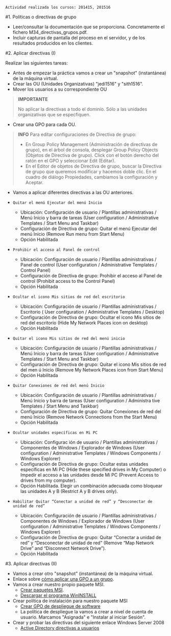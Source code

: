 
```
Actividad realizada los cursos: 201415, 201516
``` 

#1. Políticas o directivas de grupo

* Leer/consultar la documentación que se proporciona. Concretamente el fichero M34_directivas_grupos.pdf.
* Incluir capturas de pantalla del proceso en el servidor, y de los resultados producidos en los clientes.

#2. Aplicar directivas (I)

Realizar las siguientes tareas:

* Antes de empezar la práctica vamos a crear un "snapshot" (instantánea) de la máquina virtual.
* Crear las OU (Unidades Organizativas) "jedi1516" y "sith1516".
* Mover los usuarios a su correspondiente OU

> **IMPORTANTE**
>
> No aplicar la directivas a todo el dominio. Sólo a las unidades organizativas que se especfiquen.

* Crear una GPO para cada OU.

> **INFO**
> Para editar configuraciones de Directiva de grupo:
> * En Group Policy Management (Administración de directivas de grupo), en el árbol de consola, desplegar Group Policy Objects (Objetos de Directiva de grupo). Click con el botón derecho del ratón en el GPO y seleccionar Edit (Editar).
> * En el Editor de objetos de Directiva de grupo, buscar la Directiva de grupo que queremos modificar y hacemos doble clic. En el cuadro de diálogo Propiedades, cambiamos la configuración y Aceptar.

* Vamos a aplicar diferentes directivas a las OU anteriores.

* `Quitar el menú Ejecutar del menú Inicio`
    * Ubicación: Configuración de usuario / Plantillas administrativas / Menú Inicio y barra de tareas (User configuration / Administrative Templates / Start Menu and Taskbar)
    * Configuración de Directiva de grupo: Quitar el menú Ejecutar del menú Inicio (Remove Run menu from Start Menu)
    * Opción Habilitada
* `Prohibir el acceso al Panel de control`
    * Ubicación: Configuración de usuario / Plantillas administrativas / Panel de control (User configuration / Administrative Templates / Control Panel)
    * Configuración de Directiva de grupo: Prohibir el acceso al Panel de control (Prohibit access to the Control Panel)
    * Opción Habilitada
* `Ocultar el icono Mis sitios de red del escritorio`
    * Ubicación: Configuración de usuario / Plantillas administrativas / Escritorio ( User configuration / Administrative Templates / Desktop)
    * Configuración de Directiva de grupo: Ocultar el icono Mis sitios de red del escritorio (Hide My Network Places icon on desktop)
    * Opción Habilitada
* `Quitar el icono Mis sitios de red del menú inicio`
    * Ubicación: Configuración de usuario / Plantillas administrativas / Menú Inicio y barra de tareas (User configuration / Administrative Templates / Start Menu and Taskbar)
    * Configuración de Directiva de grupo: Quitar el icono Mis sitios de red del men ú Inicio (Remove My Network Places icon from Start Menu)
    * Opción Habilitada
* `Quitar Conexiones de red del menú Inicio`
    * Ubicación: Configuración de usuario / Plantillas administrativas / Menú Inicio y barra de tareas (User configuration / Administra tive Templates / Start Menu and Taskbar)
    * Configuración de Directiva de grupo: Quitar Conexiones de red del menú Inicio (Remove Network Connections from the Start Menu)
    * Opción Habilitada
* `Ocultar unidades específicas en Mi PC`
    * Ubicación: Configurac ión de usuario / Plantillas administrativas / Componentes de Windows / Explorador de Windows (User configuration / Administrative Templates / Windows Components / Windows Explorer)
    * Configuración de Directiva de grupo: Ocultar estas unidades específicas en Mi PC (Hide these specified drives in My Computer) o Impedir el acceso a las unidades desde Mi PC (Prevent Access to drives from my computer).
    * Opción Habilitada. Elegir un combinación adecuada como bloquear las unidades A y B (Restrict A y B drives only).
* `Habilitar Quitar “Conectar a unidad de red” y “Desconectar de unidad de red”`
    * Ubicación: Configuración de usuario / Plantillas administrativas / Componentes de Windows / Explorador de Windows (User configuration / Administrative Templates / Windows Components / Windows Explorer)
    * Configuración de Directiva de grupo: Quitar “Conectar a unidad de red” y “Desconectar de unidad de red” (Remove “Map Network Drive” and “Disconnect Network Drive”).
    * Opción Habilitada

#3. Aplicar directivas (II)

* Vamos a crear otro "snapshot" (instantánea) de la máquina virtual.
* Enlace sobre [cómo aplicar una GPO a un grupo](http://www.aprendeinformaticaconmigo.com/windows-server-2008-filtrar-una-gpo-para-aplicarla-a-grupos/).
* Vamos a crear nuestro propio paquete MSI.
    * [Crear paquetes MSI](http://www.ite.educacion.es/formacion/materiales/85/cd/windows/11Directivas/crear_paquetes_msi.html).
    * [Descargar el programa WinINSTALL](http://www.downloadsource.es/3414/WinINSTALL-LE/)
* Crear política de instalación para nuestro paquete MSI 
    * [Crear GPO de despliegue de software](http://www.aprendeinformaticaconmigo.com/windows-server-2008-crear-gpo-de-despliegue-de-software/)
    * La política de despliegue la vamos a crear a nivel de cuenta de usuario. Marcamos "Asignada" e "Instalar al iniciar Sesión".
* Crear y probar las directivas del siguiente enlace Windows Server 2008
    * [Active Directory directivas a usuarios](https://losindestructibles.wordpress.com/2011/05/22/windows-server-2008-active-directory-gpo-directivas-a-usuarios/)
